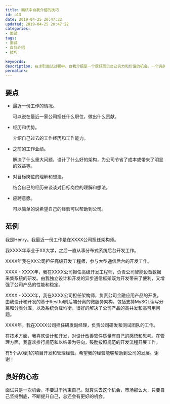 ```yaml
---
title: 面试中自我介绍的技巧
id: p13
date: 2019-04-25 20:47:22
updated: 2019-04-25 20:47:22
categories: 
- 面试
tags: 
- 面试
- 自我介绍
- 技巧

keywords:
description: 在求职面试过程中，自我介绍是一个很好展示自己实力和价值的机会。一个完美的自我介绍能从一开始就打动面试官，会有一个先入为主的判断，是面试者处于一个有利位置。我在以往的求职过程中，就因为没有好好准备自我介绍，一般都是按照时间顺序介绍一下自己的工作经历和项目经历等等。这样的自我介绍实在显得很普通，很难打动面试官，因此吃过不少亏。其实，在面试过程中做自我介绍是有不少的技巧。
permalink:
---
```


## 要点

* 最近一份工作的情况。

  可以说在最近一家公司担任什么职位，做出什么贡献。

* 经历和优势。

  介绍自己过去的工作经历和工作能力。

* 之前的工作业绩。

  解决了什么重大问题，设计了什么好的架构，为公司节省了成本或带来了明显的效益等。

* 对目标岗位的理解和想法。

  结合自己的经历来谈谈对目标岗位的理解和想法。

* 应聘意愿。

  可以简单的说希望自己的经验可以帮助到公司。

## 范例

  我是Henry。我最近一份工作是在XXXX公司担任架构师。
  
  我XXXX年毕业于XX大学，之后一直从事分布式系统后台开发工作。
  
  XXXX年我在XX公司担任高级开发工程师，参与大型通信后台的开发工作。

  XXXX - XXXX年，我在XXXX公司担任高级开发工程师，负责公司智能设备数据采集系统的研发。由我独立设计和开发的异步通信框架既为开发带来了便利，又增强了公司产品的性能和稳定。

  XXXX - XXXX年，我在XXXX公司担任架构师，负责公司金融应用产品的开发。由我设计和开发的基于Restful前后端分离的微服务架构，包括支持MySQL读写分离和分表分库，以及系统负载均衡，很好的解决了公司产品的高并发和高可用问题。

  XXXX年，我在XXXX公司担任研发副经理，负责公司研发和测试团队的工作。

  在技术方面，我喜欢设计和开发，对设计改善软件质量有自己的感悟和思考。在管理方面，我喜欢推行规范和以结果为导向，鼓励按照规范的开发流程开展工作。

  有5个从0到1的项目开发和管理经验。希望我的经验能够帮助到公司的发展。谢谢！

## 良好的心态

面试只是一次机会，不要过于拘束自己。就算失去这个机会，市场那么大，只要自己坚持到底，不断提升自己，总还会有更好的机会。